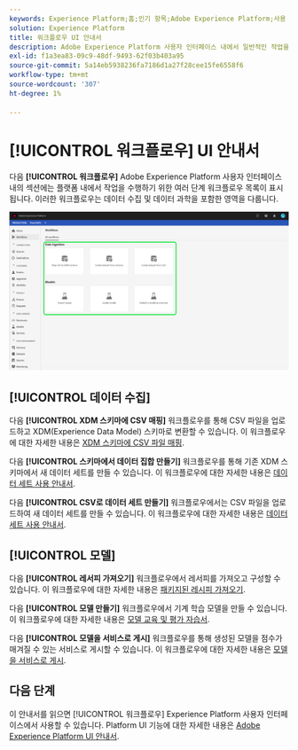 ```yaml
---
keywords: Experience Platform;홈;인기 항목;Adobe Experience Platform;사용 안내서;ui 안내서;워크플로우 ui 안내서;워크플로우;워크플로우 사용 안내서;
solution: Experience Platform
title: 워크플로우 UI 안내서
description: Adobe Experience Platform 사용자 인터페이스 내에서 일반적인 작업을 수행하기 위한 여러 단계 워크플로우를 따르는 방법을 알아봅니다.
exl-id: f1a3ea83-09c9-48df-9493-62f03b403a95
source-git-commit: 5a14eb5938236fa7186d1a27f28cee15fe6558f6
workflow-type: tm+mt
source-wordcount: '307'
ht-degree: 1%

---
```


# [!UICONTROL 워크플로우] UI 안내서

다음 **[!UICONTROL 워크플로우]** Adobe Experience Platform 사용자 인터페이스 내의 섹션에는 플랫폼 내에서 작업을 수행하기 위한 여러 단계 워크플로우 목록이 표시됩니다. 이러한 워크플로우는 데이터 수집 및 데이터 과학을 포함한 영역을 다룹니다.

![워크플로우](./images/workflows/workflows.png)

## [!UICONTROL 데이터 수집]

다음 **[!UICONTROL XDM 스키마에 CSV 매핑]** 워크플로우를 통해 CSV 파일을 업로드하고 XDM(Experience Data Model) 스키마로 변환할 수 있습니다. 이 워크플로우에 대한 자세한 내용은 [XDM 스키마에 CSV 파일 매핑](../ingestion/tutorials/map-csv/overview.md).

다음 **[!UICONTROL 스키마에서 데이터 집합 만들기]** 워크플로우를 통해 기존 XDM 스키마에서 새 데이터 세트를 만들 수 있습니다. 이 워크플로우에 대한 자세한 내용은 [데이터 세트 사용 안내서](../catalog/datasets/user-guide.md#schema).

다음 **[!UICONTROL CSV로 데이터 세트 만들기]** 워크플로우에서는 CSV 파일을 업로드하여 새 데이터 세트를 만들 수 있습니다. 이 워크플로우에 대한 자세한 내용은 [데이터 세트 사용 안내서](../catalog/datasets/user-guide.md#csv).

## [!UICONTROL 모델]

다음 **[!UICONTROL 레서피 가져오기]** 워크플로우에서 레서피를 가져오고 구성할 수 있습니다. 이 워크플로우에 대한 자세한 내용은 [패키지된 레시피 가져오기](../data-science-workspace/models-recipes/import-packaged-recipe-ui.md).

다음 **[!UICONTROL 모델 만들기]** 워크플로우에서 기계 학습 모델을 만들 수 있습니다. 이 워크플로우에 대한 자세한 내용은 [모델 교육 및 평가 자습서](../data-science-workspace/models-recipes/train-evaluate-model-ui.md).

다음 **[!UICONTROL 모델을 서비스로 게시]** 워크플로우를 통해 생성된 모델을 점수가 매겨질 수 있는 서비스로 게시할 수 있습니다. 이 워크플로우에 대한 자세한 내용은 [모델을 서비스로 게시](../data-science-workspace/models-recipes/publish-model-service-ui.md).

## 다음 단계

이 안내서를 읽으면 [!UICONTROL 워크플로우] Experience Platform 사용자 인터페이스에서 사용할 수 있습니다. Platform UI 기능에 대한 자세한 내용은 [Adobe Experience Platform UI 안내서](ui-guide.md).
